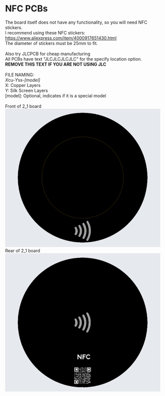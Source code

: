 # NFC PCBs <br>
The board itself does not have any functionality, so you will need NFC stickers. <br>
I recommend using these NFC stickers: <br>
https://www.aliexpress.com/item/4000917651430.html <br>
The diameter of stickers must be 25mm to fit. <br>
 <br>
Also try JLCPCB for cheap manufacturing <br>
  All PCBs have text "JLCJLCJLCJLC" for the specify location option. **REMOVE THIS TEXT IF YOU ARE NOT USING JLC** <br>
 <br>
FILE NAMING: <br>
*X*cu-*Y*ss-*[model]* <br>
X: Copper Layers <br>
Y: Silk Screen Layers <br>
[model]: Optional, indicates if it is a special model <br>
<br>
Front of 2_1 board <br>
![Front of 2_1 board](https://raw.githubusercontent.com/JayAgra/nfc-pcbs/main/images/2_1_front.png?raw=true) <br>
Rear of 2_1 board <br>
![Rear of 2_1 board](https://raw.githubusercontent.com/JayAgra/nfc-pcbs/main/images/2_1_rear.png?raw=true)
